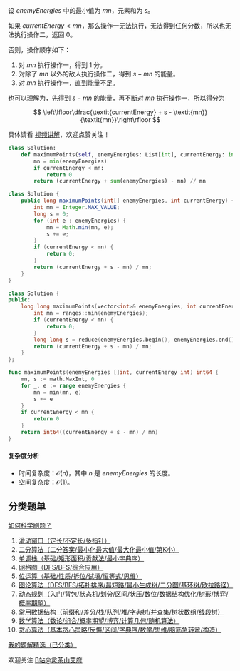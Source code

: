 设 $\textit{enemyEnergies}$ 中的最小值为 $\textit{mn}$，元素和为 $s$。

如果 $\textit{currentEnergy} < \textit{mn}$，那么操作一无法执行，无法得到任何分数，所以也无法执行操作二，返回 $0$。

否则，操作顺序如下：

1. 对 $\textit{mn}$ 执行操作一，得到 $1$ 分。
2. 对除了 $\textit{mn}$ 以外的敌人执行操作二，得到 $s - \textit{mn}$ 的能量。
3. 对 $\textit{mn}$ 执行操作一，直到能量不足。

也可以理解为，先得到 $s - \textit{mn}$ 的能量，再不断对 $\textit{mn}$ 执行操作一，所以得分为 

$$
\left\lfloor\dfrac{\textit{currentEnergy} + s - \textit{mn}}{\textit{mn}}\right\rfloor
$$

具体请看 [视频讲解](https://www.bilibili.com/video/BV1Yz421q7dD/)，欢迎点赞关注！

```py [sol-Python3]
class Solution:
    def maximumPoints(self, enemyEnergies: List[int], currentEnergy: int) -> int:
        mn = min(enemyEnergies)
        if currentEnergy < mn:
            return 0
        return (currentEnergy + sum(enemyEnergies) - mn) // mn
```

```java [sol-Java]
class Solution {
    public long maximumPoints(int[] enemyEnergies, int currentEnergy) {
        int mn = Integer.MAX_VALUE;
        long s = 0;
        for (int e : enemyEnergies) {
            mn = Math.min(mn, e);
            s += e;
        }
        if (currentEnergy < mn) {
            return 0;
        }
        return (currentEnergy + s - mn) / mn;
    }
}
```

```cpp [sol-C++]
class Solution {
public:
    long long maximumPoints(vector<int>& enemyEnergies, int currentEnergy) {
        int mn = ranges::min(enemyEnergies);
        if (currentEnergy < mn) {
            return 0;
        }
        long long s = reduce(enemyEnergies.begin(), enemyEnergies.end(), 0LL);
        return (currentEnergy + s - mn) / mn;
    }
};
```

```go [sol-Go]
func maximumPoints(enemyEnergies []int, currentEnergy int) int64 {
	mn, s := math.MaxInt, 0
	for _, e := range enemyEnergies {
		mn = min(mn, e)
		s += e
	}
	if currentEnergy < mn {
		return 0
	}
	return int64((currentEnergy + s - mn) / mn)
}
```

#### 复杂度分析

- 时间复杂度：$\mathcal{O}(n)$，其中 $n$ 是 $\textit{enemyEnergies}$ 的长度。
- 空间复杂度：$\mathcal{O}(1)$。

## 分类题单

[如何科学刷题？](https://leetcode.cn/circle/discuss/RvFUtj/)

1. [滑动窗口（定长/不定长/多指针）](https://leetcode.cn/circle/discuss/0viNMK/)
2. [二分算法（二分答案/最小化最大值/最大化最小值/第K小）](https://leetcode.cn/circle/discuss/SqopEo/)
3. [单调栈（基础/矩形面积/贡献法/最小字典序）](https://leetcode.cn/circle/discuss/9oZFK9/)
4. [网格图（DFS/BFS/综合应用）](https://leetcode.cn/circle/discuss/YiXPXW/)
5. [位运算（基础/性质/拆位/试填/恒等式/思维）](https://leetcode.cn/circle/discuss/dHn9Vk/)
6. [图论算法（DFS/BFS/拓扑排序/最短路/最小生成树/二分图/基环树/欧拉路径）](https://leetcode.cn/circle/discuss/01LUak/)
7. [动态规划（入门/背包/状态机/划分/区间/状压/数位/数据结构优化/树形/博弈/概率期望）](https://leetcode.cn/circle/discuss/tXLS3i/)
8. [常用数据结构（前缀和/差分/栈/队列/堆/字典树/并查集/树状数组/线段树）](https://leetcode.cn/circle/discuss/mOr1u6/)
9. [数学算法（数论/组合/概率期望/博弈/计算几何/随机算法）](https://leetcode.cn/circle/discuss/IYT3ss/)
10. [贪心算法（基本贪心策略/反悔/区间/字典序/数学/思维/脑筋急转弯/构造）](https://leetcode.cn/circle/discuss/g6KTKL/)

[我的题解精选（已分类）](https://github.com/EndlessCheng/codeforces-go/blob/master/leetcode/SOLUTIONS.md)

欢迎关注 [B站@灵茶山艾府](https://space.bilibili.com/206214)
